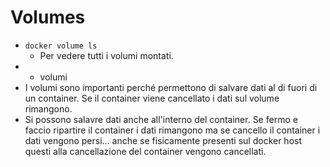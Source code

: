 # Volumes
* `docker volume ls`
    * Per vedere tutti i volumi montati.
* * volumi
* I volumi sono importanti perché permettono di salvare dati al di fuori di un container. Se il container viene cancellato i dati sul volume rimangono.
* Si possono salavre dati anche all'interno del container. Se fermo e faccio ripartire il container i dati rimangono ma se cancello il container i dati vengono persi... anche se fisicamente presenti sul docker host questi alla cancellazione del container vengono cancellati.